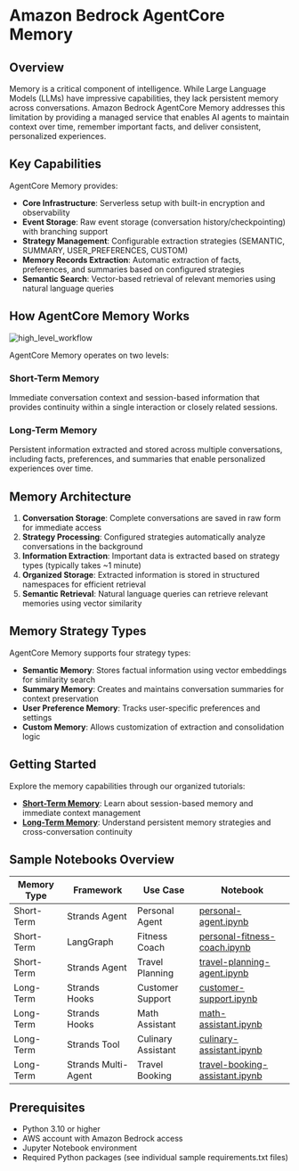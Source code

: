 # Amazon Bedrock AgentCore Memory

## Overview

Memory is a critical component of intelligence. While Large Language Models (LLMs) have impressive capabilities, they lack persistent memory across conversations. Amazon Bedrock AgentCore Memory addresses this limitation by providing a managed service that enables AI agents to maintain context over time, remember important facts, and deliver consistent, personalized experiences.

## Key Capabilities

AgentCore Memory provides:

- **Core Infrastructure**: Serverless setup with built-in encryption and observability
- **Event Storage**: Raw event storage (conversation history/checkpointing) with branching support
- **Strategy Management**: Configurable extraction strategies (SEMANTIC, SUMMARY, USER_PREFERENCES, CUSTOM)
- **Memory Records Extraction**: Automatic extraction of facts, preferences, and summaries based on configured strategies
- **Semantic Search**: Vector-based retrieval of relevant memories using natural language queries

## How AgentCore Memory Works

![high_level_workflow](./images/high_level_memory.png)

AgentCore Memory operates on two levels:

### Short-Term Memory

Immediate conversation context and session-based information that provides continuity within a single interaction or closely related sessions.

### Long-Term Memory

Persistent information extracted and stored across multiple conversations, including facts, preferences, and summaries that enable personalized experiences over time.

## Memory Architecture

1. **Conversation Storage**: Complete conversations are saved in raw form for immediate access
2. **Strategy Processing**: Configured strategies automatically analyze conversations in the background
3. **Information Extraction**: Important data is extracted based on strategy types (typically takes ~1 minute)
4. **Organized Storage**: Extracted information is stored in structured namespaces for efficient retrieval
5. **Semantic Retrieval**: Natural language queries can retrieve relevant memories using vector similarity

## Memory Strategy Types

AgentCore Memory supports four strategy types:

- **Semantic Memory**: Stores factual information using vector embeddings for similarity search
- **Summary Memory**: Creates and maintains conversation summaries for context preservation
- **User Preference Memory**: Tracks user-specific preferences and settings
- **Custom Memory**: Allows customization of extraction and consolidation logic

## Getting Started

Explore the memory capabilities through our organized tutorials:

- **[Short-Term Memory](./01-short-term-memory/)**: Learn about session-based memory and immediate context management
- **[Long-Term Memory](./02-long-term-memory/)**: Understand persistent memory strategies and cross-conversation continuity

## Sample Notebooks Overview

| Memory Type | Framework           | Use Case           | Notebook                                                                                                                           |
| ----------- | ------------------- | ------------------ | ---------------------------------------------------------------------------------------------------------------------------------- |
| Short-Term  | Strands Agent       | Personal Agent     | [personal-agent.ipynb](./01-short-term-memory/01-single-agent/with-strands-agent/personal-agent.ipynb)                             |
| Short-Term  | LangGraph           | Fitness Coach      | [personal-fitness-coach.ipynb](./01-short-term-memory/01-single-agent/with-langgraph-agent/personal-fitness-coach.ipynb)           |
| Short-Term  | Strands Agent       | Travel Planning    | [travel-planning-agent.ipynb](./01-short-term-memory/02-multi-agent/with-strands-agent/travel-planning-agent.ipynb)                |
| Long-Term   | Strands Hooks       | Customer Support   | [customer-support.ipynb](./02-long-term-memory/01-single-agent/using-strands-agent-hooks/customer-support/customer-support.ipynb)  |
| Long-Term   | Strands Hooks       | Math Assistant     | [math-assistant.ipynb](./02-long-term-memory/01-single-agent/using-strands-agent-hooks/simple-math-assistant/math-assistant.ipynb) |
| Long-Term   | Strands Tool        | Culinary Assistant | [culinary-assistant.ipynb](./02-long-term-memory/01-single-agent/using-strands-agent-memory-tool/culinary-assistant.ipynb)         |
| Long-Term   | Strands Multi-Agent | Travel Booking     | [travel-booking-assistant.ipynb](./02-long-term-memory/02-multi-agent/with-strands-agent/travel-booking-assistant.ipynb)           |

## Prerequisites

- Python 3.10 or higher
- AWS account with Amazon Bedrock access
- Jupyter Notebook environment
- Required Python packages (see individual sample requirements.txt files)

